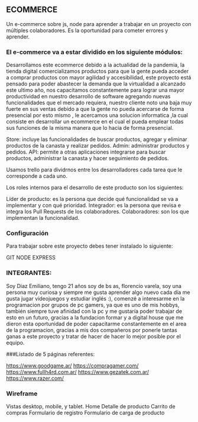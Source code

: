 ## ECOMMERCE

Un e-commerce sobre js, node para aprender a trabajar en un proyecto con múltiples colaboradores. Es la oportunidad para cometer errores y aprender.

 ### El e-commerce va a estar dividido en los siguiente módulos:

Desarrollamos este ecommerce debido a la actualidad de la pandemia, la tienda digital comercializamos productos
para que la gente pueda acceder a comprar productos con mayor agilidad y accesibilidad, este proyecto está pensado
para poder abastecer la demanda que la virtualidad a alcanzado este ultimo año, nos capacitamos constantemente
para lograr una mayor productividad en nuestro desarrollo de software agregando nuevas funcionalidades 
que el mercado requiera, nuestro cliente noto una baja muy fuerte en sus ventas debido a que la gente no pueda acercarse de forma presencial
por esto mismo , le acercamos una solucion informatica ,la cual consiste en desarrollar un ecommerce en el cual el pueda
emplear todas sus funciones de la misma manera que lo hacia de forma presencial.

Store: incluye las funcionalidades de buscar productos, agregar y eliminar productos de la canasta y realizar pedidos.
Admin: administrar productos y pedidos.
API: permite a otras aplicaciones integrarse para buscar productos, administrar la canasta y hacer seguimiento de pedidos.

Usamos trello para dividrnos entre los desarrolladores cada tarea que le corresponde a cada uno.

Los roles internos para el desarrollo de este producto son los siguientes:

Líder de producto: es la persona que decide qué funcionalidad se va a implementar y con qué prioridad.
Integrador: es la persona que revisa e integra los Pull Requests de los colaboradores.
Colaboradores: son los que implementan la funcionalidad.

### Configuración
Para trabajar sobre este proyecto debes tener instalado lo siguiente:

GIT
NODE
EXPRESS

### INTEGRANTES:

Soy Diaz Emiliano, tengo 21 años soy de bs as, florencio varela, soy una persona muy curiosa y siempre me gusta aprender algo nuevo cada día
me gusta jugar videojuegos y estudiar inglés :), comenzé a interesarme en la programacion por grupos de pc gamers, ya que
es uno de mis hobbys, también siempre tuve afinidad con la pc y me gustaría poder trabajar de esto en un futuro, gracias a la fundacion formar
y a digital house que me dieron esta oportunidad de poder capacitarme constantemente en el area de la programacion, gracias a mis dos 
compañeros por ponerle tantas ganas a este proyecto y tratar de hacer de hacer lo mejor posible por el equipo.



###Listado de 5 páginas referentes:

https://www.goodgame.ar/
https://compragamer.com/
https://www.fullh4rd.com.ar/
https://www.gezatek.com.ar/
https://www.razer.com/

### Wireframe

Vistas desktop, mobile, y tablet.
Home
Detalle de producto
Carrito de compras
Formulario de registro
Formulario de carga de producto
